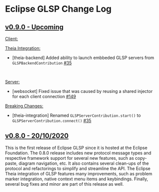 # Eclipse GLSP Change Log

## [v0.9.0 - Upcoming]()
<a name="client_changes_1.9.0">[Client:](#client_changes_1.9.0)</a>
<br>


<a name="theia_changes_1.9.0">[Theia Integration:](#theia_changes_1.9.0)</a>
- [theia-backend] Added ability to launch embbeded GLSP servers from `GLSPBackendContribution` [#35](https://github.com/eclipse-glsp/glsp-theia-integration/pull/55)
<br>

<a name="server_changes_1.9.0">[Server:](#server_changes_1.9.0)</a>

- [websocket] Fixed issue that was caused by reusing a shared injector for each client connection [#149](https://github.com/eclipse-glsp/glsp-server/pull/91)

<a name="breaking_changes_1.9.0">[Breaking Changes:](#breaking_changes_1.8.0)</a>

- [theia-integration] Renamed `GLSPServerContribution.start()` to `GLSPServerContribution.connect()` [#35](https://github.com/eclipse-glsp/glsp-theia-integration/pull/55)

## [v0.8.0 - 20/10/2020](https://github.com/eclipse-glsp/glsp/releases/tag/0.8.0)

This is the first release of Eclipse GLSP since it is hosted at the Eclipse Foundation. The 0.8.0 release includes new protocol message types and respective framework support for several new features, such as copy-paste, diagram navigation, etc. It also contains several clean-ups of the protocol and refactorings to simplify and streamline the API. The Eclipse Theia integration of GLSP features many improvements, such as problem marker integration, native context menu items and keybindings. Finally, several bug fixes and minor are part of this release as well.
